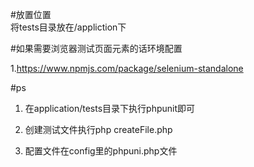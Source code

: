 #放置位置  
将tests目录放在/appliction下

#如果需要浏览器测试页面元素的话环境配置

1.https://www.npmjs.com/package/selenium-standalone

#ps
1. 在application/tests目录下执行phpunit即可

2. 创建测试文件执行php createFile.php

3. 配置文件在config里的phpuni.php文件